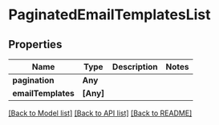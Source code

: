 # PaginatedEmailTemplatesList

## Properties
Name | Type | Description | Notes
------------ | ------------- | ------------- | -------------
**pagination** | **Any** |  | 
**emailTemplates** | **[Any]** |  | 

[[Back to Model list]](../README.md#documentation-for-models) [[Back to API list]](../README.md#documentation-for-api-endpoints) [[Back to README]](../README.md)


